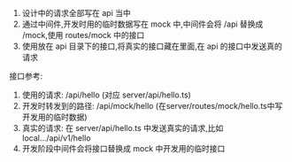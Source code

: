 1. 设计中的请求全部写在 api 当中
2. 通过中间件,开发时用的临时数据写在 mock 中,中间件会将 /api 替换成 /mock,使用 routes/mock 中的接口
3. 使用放在 api 目录下的接口,将真实的接口藏在里面,在 api 的接口中发送真的请求

接口参考:
1. 使用的请求: /api/hello   (对应 server/api/hello.ts)
2. 开发时转发到的路径: /api/mock/hello  (在server/routes/mock/hello.ts中写开发用的临时数据)
3. 真实的请求: 在 server/api/hello.ts 中发送真实的请求,比如 local.../api/v1/hello
4. 开发阶段中间件会将接口替换成 mock 中开发用的临时接口